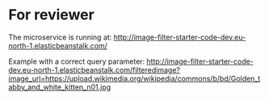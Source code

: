 # For reviewer

The microservice is running at:
http://image-filter-starter-code-dev.eu-north-1.elasticbeanstalk.com/

Example with a correct query parameter:
http://image-filter-starter-code-dev.eu-north-1.elasticbeanstalk.com/filteredimage?image_url=https://upload.wikimedia.org/wikipedia/commons/b/bd/Golden_tabby_and_white_kitten_n01.jpg